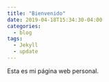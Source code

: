 ```yaml
---
title: "Bienvenido"
date: 2019-04-18T15:34:30-04:00
categories:
  - blog
tags:
  - Jekyll
  - update
---
```


Esta es mi página web personal.
